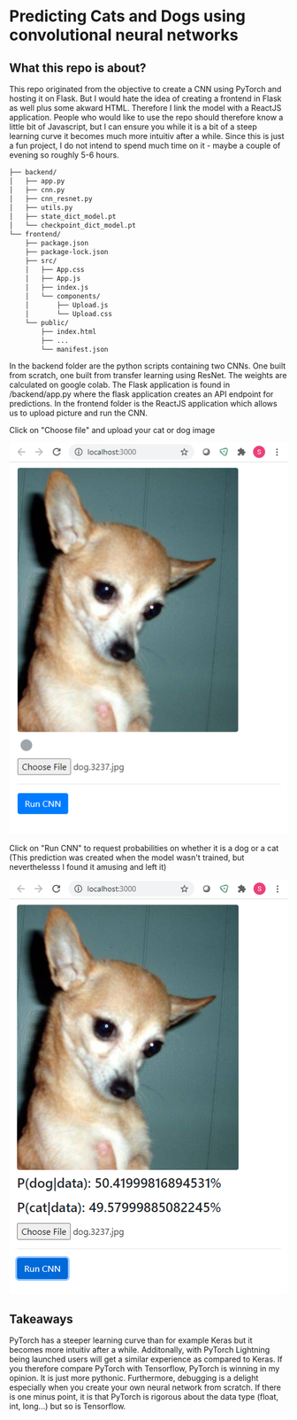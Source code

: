 # Predicting Cats and Dogs using convolutional neural networks

## What this repo is about?
This repo originated from the objective to create a CNN using PyTorch and hosting it on Flask.
But I would hate the idea of creating a frontend in Flask as well plus some akward HTML. Therefore I link the model with a ReactJS application.
People who would like to use the repo should therefore know a little bit of Javascript, but I can ensure you while it is a bit of a steep learning curve it becomes much more intuitiv after a while.
Since this is just a fun project, I do not intend to spend much time on it - maybe a couple of evening so roughly 5-6 hours.


```
├── backend/
│   ├── app.py
│   ├── cnn.py
│   ├── cnn_resnet.py
│   ├── utils.py
│   ├── state_dict_model.pt
│   └── checkpoint_dict_model.pt
└── frontend/
    ├── package.json
    ├── package-lock.json
    ├── src/
    │   ├── App.css
    │   ├── App.js
    │   ├── index.js
    │   └── components/
    │       ├── Upload.js
    │       └── Upload.css
    └── public/
        ├── index.html
        ├── ...
        └── manifest.json
```

In the backend folder are the python scripts containing two CNNs. One built from scratch, one built from transfer learning using ResNet. The weights are calculated on google colab. The Flask application is found in /backend/app.py where the flask application creates an API endpoint for predictions.
In the frontend folder is the ReactJS application which allows us to upload picture and run the CNN.

Click on "Choose file" and upload your cat or dog image

<img src = "/docs/FrontEndtool.png">

Click on "Run CNN" to request probabilities on whether it is a dog or a cat 
(This prediction was created when the model wasn't trained, but neverthelesss I found it amusing and left it)

<img src = "/docs/FrontEndtool2.png">

## Takeaways
PyTorch has a steeper learning curve than for example Keras but it becomes more intuitiv after a while. Additonally, with PyTorch Lightning being launched users will get a similar experience as compared to Keras. If you therefore compare PyTorch with Tensorflow, PyTorch is winning in my opinion. It is just more pythonic.
Furthermore, debugging is a delight especially when you create your own neural network from scratch.
If there is one minus point, it is that PyTorch is rigorous about the data type (float, int, long...) but so is Tensorflow.



